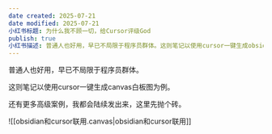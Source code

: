 ```yaml
---
date created: 2025-07-21
date modified: 2025-07-21
小红书标题: 为什么我不顾一切，给Cursor评级God
publish: true
小红书描述: 普通人也好用，早已不局限于程序员群体。这则笔记以使用cursor一键生成obsidian canvas白板图为例。当然这里的Cursor换成其他AI也能做，但它提供了更无缝的后续服务，二次编辑，tab快速批量改等等。> 推荐平替有augment、cline、roocode，kiro。退而求其次是没有图形化编辑界面的claude code、gemini cli、warp还有更多高级案例（与obsidian以及其他各种软件联动，实现AI Turbo），我都会陆续发出来，这里先抛个小砖。
---
```


普通人也好用，早已不局限于程序员群体。

这则笔记以使用cursor一键生成canvas白板图为例。

还有更多高级案例，我都会陆续发出来，这里先抛个砖。

![[obsidian和cursor联用.canvas|obsidian和cursor联用]]